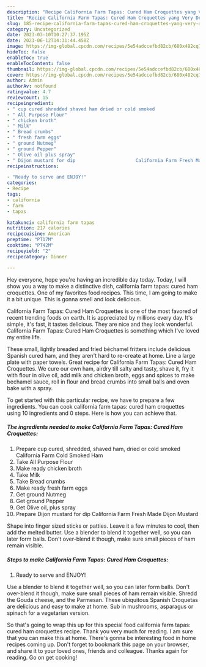 ```yaml
---
description: "Recipe California Farm Tapas: Cured Ham Croquettes yang Very Delicious}"
title: "Recipe California Farm Tapas: Cured Ham Croquettes yang Very Delicious}"
slug: 185-recipe-california-farm-tapas-cured-ham-croquettes-yang-very-delicious
category: Uncategorized
date: 2023-03-10T10:27:37.195Z
date: 2023-06-12T14:31:44.458Z
image: https://img-global.cpcdn.com/recipes/5e54adccefbd82cb/680x482cq70/california-farm-tapas-cured-ham-croquettes-recipe-main-photo.jpg
hideToc: false
enableToc: true
enableTocContent: false
thumbnail: https://img-global.cpcdn.com/recipes/5e54adccefbd82cb/680x482cq70/california-farm-tapas-cured-ham-croquettes-recipe-main-photo.jpg
cover: https://img-global.cpcdn.com/recipes/5e54adccefbd82cb/680x482cq70/california-farm-tapas-cured-ham-croquettes-recipe-main-photo.jpg
author: Admin
authorAv: notfound
ratingvalue: 4.7
reviewcount: 15
recipeingredient:
- " cup cured shredded shaved ham dried or cold smoked                      California Farm Cold Smoked Ham"
- " All Purpose Flour"
- " chicken broth"
- " Milk"
- " Bread crumbs"
- " fresh farm eggs"
- " ground Nutmeg"
- " ground Pepper"
- " Olive oil plus spray"
- " Dijon mustard for dip                      California Farm Fresh Made Dijon Mustard"
recipeinstructions:

- "Ready to serve and ENJOY!"
categories:
- Recipe
tags:
- california
- farm
- tapas

katakunci: california farm tapas 
nutrition: 217 calories
recipecuisine: American
preptime: "PT17M"
cooktime: "PT42M"
recipeyield: "2"
recipecategory: Dinner

---
```



Hey everyone, hope you're having an incredible day today. Today, I will show you a way to make a distinctive dish, california farm tapas: cured ham croquettes. One of my favorites food recipes. This time, I am going to make it a bit unique. This is gonna smell and look delicious.

California Farm Tapas: Cured Ham Croquettes is one of the most favored of recent trending foods on earth. It is appreciated by millions every day. It's simple, it's fast, it tastes delicious. They are nice and they look wonderful. California Farm Tapas: Cured Ham Croquettes is something which I've loved my entire life.

These small, lightly breaded and fried béchamel fritters include delicious Spanish cured ham, and they aren&#39;t hard to re-create at home. Line a large plate with paper towels. Great recipe for California Farm Tapas: Cured Ham Croquettes. We cure our own ham, airdry till salty and tasty, shave it, fry it with flour in olive oil, add milk and chicken broth, eggs and spices to make bechamel sauce, roll in flour and bread crumbs into small balls and oven bake with a spray.


To get started with this particular recipe, we have to prepare a few ingredients. You can cook california farm tapas: cured ham croquettes using 10 ingredients and 0 steps. Here is how you can achieve that.

<!--inarticleads1-->

##### The ingredients needed to make California Farm Tapas: Cured Ham Croquettes:

1. Prepare  cup cured, shredded, shaved ham, dried or cold smoked                      California Farm Cold Smoked Ham
1. Take  All Purpose Flour
1. Make ready  chicken broth
1. Take  Milk
1. Take  Bread crumbs
1. Make ready  fresh farm eggs
1. Get  ground Nutmeg
1. Get  ground Pepper
1. Get  Olive oil, plus spray
1. Prepare  Dijon mustard for dip                      California Farm Fresh Made Dijon Mustard


Shape into finger sized sticks or patties. Leave it a few minutes to cool, then add the melted butter. Use a blender to blend it together well, so you can later form balls. Don&#39;t over-blend it though, make sure small pieces of ham remain visible. 

<!--inarticleads2-->

##### Steps to make California Farm Tapas: Cured Ham Croquettes:


1. Ready to serve and ENJOY!

Use a blender to blend it together well, so you can later form balls. Don&#39;t over-blend it though, make sure small pieces of ham remain visible. Shredd the Gouda cheese, and the Parmesan. These ubiquitous Spanish Croquetas are delicious and easy to make at home. Sub in mushrooms, asparagus or spinach for a vegetarian version. 

So that's going to wrap this up for this special food california farm tapas: cured ham croquettes recipe. Thank you very much for reading. I am sure that you can make this at home. There's gonna be interesting food in home recipes coming up. Don't forget to bookmark this page on your browser, and share it to your loved ones, friends and colleague. Thanks again for reading. Go on get cooking!
